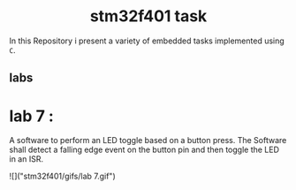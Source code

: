 <h1 style="text-align: center;"> stm32f401 task</h1>

In this Repository i present a variety of embedded tasks implemented using `C`.

## labs

# lab 7 :
A software to perform an LED toggle based on a button press. The Software shall detect a falling edge event on the button pin and then toggle the LED in an ISR.

![]("stm32f401/gifs/lab 7.gif")
